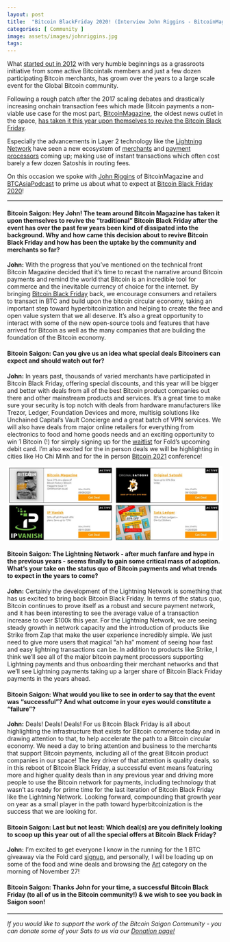 ```yaml
---
layout: post
title:  "Bitcoin BlackFriday 2020! (Interview John Riggins - BitcoinMagazine)"
categories: [ Community ]
image: assets/images/johnriggins.jpg
tags: 
---
```


What [started out in 2012](https://bitcointalk.org/index.php?topic=120886.0) with very humble beginnings as a grassroots initiative from some active Bitcointalk members and just a few dozen participating Bitcoin merchants, has grown over the years to a large scale event for the Global Bitcoin community.

Following a rough patch after the 2017 scaling debates and drastically increasing onchain transaction fees which made Bitcoin payments a non-viable use case for the most part, [BitcoinMagazine](https://bitcoinmagazine.com/), the oldest news outlet in the space, [has taken it this year upon themselves to revive the Bitcoin Black Friday](https://bitcoinmagazine.com/articles/bitcoin-black-friday-2020-will-host-major-discounts-for-btc-payments).

Especially the advancements in Layer 2 technology like the [Lightning Network](https://lightning.network/) have seen a new ecosystem of [merchants](https://bitcoinsaigon.org/sats-bitcoin-merchants-directory-saigon.html) and [payment processors](https://neutronpay.com/) coming up; making use of instant transactions which often cost barely a few dozen Satoshis in routing fees.

On this occasion we spoke with [John Riggins](https://www.twitter.com/DistRiggs) of BitcoinMagazine and [BTCAsiaPodcast](https://www.twitter.com/btcasiapod) to prime us about what to expect at [Bitcoin Black Friday 2020](https://www.bitcoinblackfriday.com/)!

---

#### Bitcoin Saigon: Hey John! The team around Bitcoin Magazine has taken it upon themselves to revive the “traditional” Bitcoin Black Friday after the event has over the past few years been kind of dissipated into the background. Why and how came this decision about to revive Bitcoin Black Friday and how has been the uptake by the community and merchants so far?

**John:** With the progress that you’ve mentioned on the technical front Bitcoin Magazine decided that it’s time to recast the narrative around Bitcoin payments and remind the world that Bitcoin is an incredible tool for commerce and the inevitable currency of choice for the internet. By bringing [Bitcoin Black Friday](https://www.bitcoinblackfriday.com/) back, we encourage consumers and retailers to transact in BTC and build upon the bitcoin circular economy, taking an important step toward hyperbitcoinization and helping to create the free and open value system that we all deserve. It’s also a great opportunity to interact with some of the new open-source tools and features that have arrived for Bitcoin as well as the many companies that are building the foundation of the Bitcoin economy.

#### Bitcoin Saigon: Can you give us an idea what special deals Bitcoiners can expect and should watch out for? 

**John:** In years past, thousands of varied merchants have participated in Bitcoin Black Friday, offering special discounts, and this year will be bigger and better with deals from all of the best Bitcoin product companies out there and other mainstream products and services. It’s a great time to make sure your security is top notch with deals from hardware manufacturers like Trezor, Ledger, Foundation Devices and more, multisig solutions like Unchained Capital’s Vault Concierge and a great batch of VPN services. We will also have deals from major online retailers for everything from electronics to food and home goods needs and an exciting opportunity to win 1 Bitcoin (!) for simply signing up for the [waitlist](https://foldapp.com/blackfriday/) for Fold’s upcoming debit card. I’m also excited for the in person deals we will be highlighting in cities like Ho Chi Minh and for the in person [Bitcoin 2021](https://b.tc/conference) conference!

[![Many spicy deals expecting you at Bitcoin Black Friday - click to see the full overview](../assets/images/blackfridaydeals.jpg)](https://www.bitcoinblackfriday.com/)

#### Bitcoin Saigon: The Lightning Network - after much fanfare and hype in the previous years - seems finally to gain some critical mass of adoption. What’s your take on the status quo of Bitcoin payments and what trends to expect in the years to come?

**John:** Certainly the development of the Lightning Network is something that has us excited to bring back Bitcoin Black Friday. In terms of the status quo, Bitcoin continues to prove itself as a robust and secure payment network, and it has been interesting to see the average value of a  transaction increase to over $100k this year. For the Lightning Network, we are seeing steady growth in network capacity and the introduction of products like Strike from Zap that make the user experience incredibly simple. We just need to give more users that magical “ah ha” moment of seeing how fast and easy lightning transactions can be. In addition to products like Strike, I think we’ll see all of the major bitcoin payment processors supporting Lightning payments and thus onboarding their merchant networks and that we’ll see Lightning payments taking up a larger share of Bitcoin Black Friday payments in the years ahead.

#### Bitcoin Saigon: What would you like to see in order to say that the event was “successful”? And what outcome in your eyes would constitute a “failure”?

**John:** Deals! Deals! Deals! For us Bitcoin Black Friday is all about highlighting the infrastructure that exists for Bitcoin commerce today and in drawing attention to that, to help accelerate the path to a Bitcoin circular economy. We need a day to bring attention and business to the merchants that support Bitcoin payments, including all of the great Bitcoin product companies in our space! The key driver of that attention is quality deals, so in this reboot of Bitcoin Black Friday, a successful event means featuring more and higher quality deals than in any previous year and driving more people to use the Bitcoin network for payments, including technology that wasn’t as ready for prime time for the last iteration of Bitcoin Black Friday like the Lightning Network. Looking forward, compounding that growth year on year as a small player in the  path toward hyperbitcoinization is the success that we are looking for. 

#### Bitcoin Saigon: Last but not least: Which deal(s) are you definitely looking to scoop up this year out of all the special offers at Bitcoin Black Friday?

**John:** I’m excited to get everyone I know in the running for the 1 BTC giveaway via the Fold card [signup](https://foldapp.com/blackfriday/), and personally, I will be loading up on some of the food and wine deals and browsing the [Art](https://www.bitcoinblackfriday.com/art) category on the morning of November 27!

#### Bitcoin Saigon: Thanks John for your time, a successful Bitcoin Black Friday (to all of us in the Bitcoin community!) & we wish to see you back in Saigon soon!

------------

*If you would like to support the work of the Bitcoin Saigon Community - you can donate some of your Sats to us via our [Donation page!](https://bitcoinsaigon.org/donate-satoshis)*

